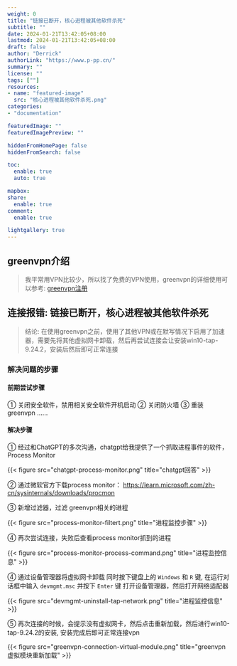 ```yaml
---
weight: 0
title: "链接已断开，核心进程被其他软件杀死"
subtitle: ""
date: 2024-01-21T13:42:05+08:00
lastmod: 2024-01-21T13:42:05+08:00
draft: false
author: "Derrick"
authorLink: "https://www.p-pp.cn/"
summary: ""
license: ""
tags: [""]
resources:
- name: "featured-image"
  src: "核心进程被其他软件杀死.png"
categories: 
- "documentation"

featuredImage: ""
featuredImagePreview: ""

hiddenFromHomePage: false
hiddenFromSearch: false

toc:
  enable: true
  auto: true

mapbox:
share:
  enable: true
comment:
  enable: true

lightgallery: true
---
```


## greenvpn介绍

> 我平常用VPN比较少，所以找了免费的VPN使用，greenvpn的详细使用可以参考: [greenvpn注册](../greenvpn-register#greenvpn-register)

## 连接报错: 链接已断开，核心进程被其他软件杀死

> 结论: 在使用greenvpn之前，使用了其他VPN或在默写情况下启用了加速器，需要先将其他虚拟网卡卸载，然后再尝试连接会让安装win10-tap-9.24.2，安装后然后即可正常连接

### 解决问题的步骤

#### 前期尝试步骤

① 关闭安全软件，禁用相关安全软件开机启动
② 关闭防火墙
③ 重装greenvpn
……

#### 解决步骤

① 经过和ChatGPT的多次沟通，chatgpt给我提供了一个抓取进程事件的软件， Process Monitor
<!-- ![Alt text](chatgpt-process-monitor.png) -->

{{< figure src="chatgpt-process-monitor.png" title="chatgpt回答" >}}

② 通过微软官方下载process monitor： https://learn.microsoft.com/zh-cn/sysinternals/downloads/procmon

③ 新增过滤器，过滤 greenvpn相关的进程
<!-- ![Alt text](process-monitor-filtert.png) -->

{{< figure src="process-monitor-filtert.png" title="进程监控步骤" >}}

④ 再次尝试连接，失败后查看process monitor抓到的进程
<!-- ![Alt text](process-monitor-process-command.png) -->

{{< figure src="process-monitor-process-command.png" title="进程监控信息" >}}

④ 通过设备管理器将虚拟网卡卸载
同时按下键盘上的 `Windows` 和 `R` 键, 在运行对话框中输入 `devmgmt.msc` 并按下 `Enter` 键 打开设备管理器，然后打开网络适配器
<!-- ![Alt text](devmgmt-uninstall-tap-network.png) -->

{{< figure src="devmgmt-uninstall-tap-network.png" title="进程监控信息" >}}

⑤ 再次连接的时候，会提示没有虚拟网卡，然后点击重新加载，然后进行win10-tap-9.24.2的安装, 安装完成后即可正常连接vpn
<!-- ![Alt text](greenvpn-connection-virtual-module.png) -->

{{< figure src="greenvpn-connection-virtual-module.png" title="greenvpn虚拟模块重新加载" >}}
